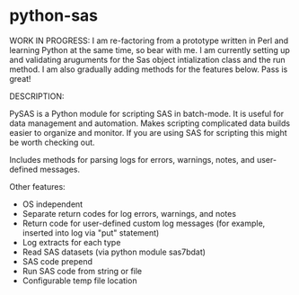 # python-sas

WORK IN PROGRESS: I am re-factoring from a prototype written in Perl and learning Python at the same time, so bear with me. I am currently setting up and validating aruguments for the Sas object intialization class and the run method. I am also gradually adding methods for the features below. Pass is great!

DESCRIPTION:

PySAS is a Python module for scripting SAS in batch-mode. It is useful for data management and automation. Makes scripting complicated data builds easier to organize and monitor. If you are using SAS for scripting this might be worth checking out.

Includes methods for parsing logs for errors, warnings, notes, and user-defined messages.

Other features:

* OS independent
* Separate return codes for log errors, warnings, and notes
* Return code for user-defined custom log messages (for example, inserted into log via "put" statement)
* Log extracts for each type
* Read SAS datasets (via python module sas7bdat)
* SAS code prepend
* Run SAS code from string or file
* Configurable temp file location


